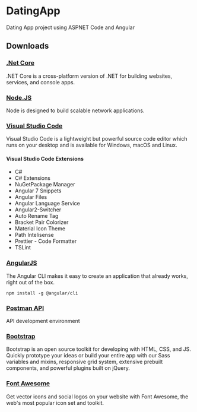 # DatingApp
Dating App project using ASPNET Code and Angular

## Downloads
### [.Net Core](https://dotnet.microsoft.com/download)
.NET Core is a cross-platform version of .NET for building websites, services, and console apps.

### [Node.JS](https://nodejs.org/en/download/)
Node is designed to build scalable network applications.

### [Visual Studio Code](https://code.visualstudio.com/)
Visual Studio Code is a lightweight but powerful source code editor which runs on your desktop and is available for Windows, macOS and Linux.

#### Visual Studio Code Extensions
* C#
* C# Extensions
* NuGetPackage Manager
* Angular 7 Snippets
* Angular Files
* Angular Language Service
* Angular2-Switcher
* Auto Rename Tag
* Bracket Pair Colorizer
* Material Icon Theme
* Path Intelisense
* Prettier - Code Formatter
* TSLint

### [AngularJS](https://cli.angular.io/)
The Angular CLI makes it easy to create an application that already works, right out of the box.

`npm install -g @angular/cli`

### [Postman API](https://www.getpostman.com/downloads/)
API development environment

### [Bootstrap](https://getbootstrap.com/)
Bootstrap is an open source toolkit for developing with HTML, CSS, and JS. Quickly prototype your ideas or build your entire app with our Sass variables and mixins, responsive grid system, extensive prebuilt components, and powerful plugins built on jQuery.

### [Font Awesome](https://fontawesome.com/)
Get vector icons and social logos on your website with Font Awesome, the web's most popular icon set and toolkit.


